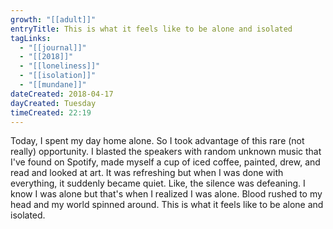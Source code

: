 ```yaml
---
growth: "[[adult]]"
entryTitle: This is what it feels like to be alone and isolated
tagLinks:
  - "[[journal]]"
  - "[[2018]]"
  - "[[loneliness]]"
  - "[[isolation]]"
  - "[[mundane]]"
dateCreated: 2018-04-17
dayCreated: Tuesday
timeCreated: 22:19
---
```

Today, I spent my day home alone. So I took advantage of this rare (not really) opportunity. I blasted the speakers with random unknown music that I've found on Spotify, made myself a cup of iced coffee, painted, drew, and read and looked at art. It was refreshing but when I was done with everything, it suddenly became quiet. Like, the silence was defeaning. I know I was alone but that's when I realized I was alone. Blood rushed to my head and my world spinned around. This is what it feels like to be alone and isolated.